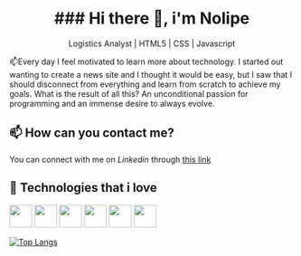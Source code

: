 
<h1 align ="center">### Hi there 👋, i'm Nolipe</h1>

<p align="center">
Logistics Analyst | HTML5 | CSS | Javascript
</p>

📫Every day I feel motivated to learn more about technology. I started out wanting to create a news site and I thought it would be easy, but I saw that I should disconnect from everything and learn from scratch to achieve my goals. What is the result of all this? An unconditional passion for programming and an immense desire to always evolve.

## 📫 How can you contact me?
You can connect with me on <em>Linkedin</em> through [this link](https://www.linkedin.com/in/fellipiborges/)


## 🚀 Technologies that i love
<img src="https://cdn.jsdelivr.net/gh/devicons/devicon/icons/git/git-original.svg" width="40" height="40"/> <img src="https://cdn.jsdelivr.net/gh/devicons/devicon/icons/javascript/javascript-original.svg" width="40" height="40" /> <img src="https://cdn.jsdelivr.net/gh/devicons/devicon/icons/html5/html5-original-wordmark.svg" width="40" height="40" /> <img src="https://cdn.jsdelivr.net/gh/devicons/devicon/icons/css3/css3-original-wordmark.svg" width="40" height="40" /> <img src="https://cdn.jsdelivr.net/gh/devicons/devicon/icons/csharp/csharp-original.svg" width="40" height="40" /> <img src="https://cdn.jsdelivr.net/gh/devicons/devicon/icons/python/python-original.svg" width="40" height="40" />
          
[![Top Langs](https://github-readme-stats.vercel.app/api/top-langs/?username=fellipiborges&layout=compact)](https://github.com/fellipiborges/github-readme-stats)
